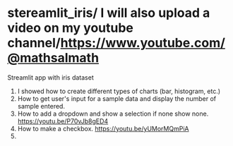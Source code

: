 # stereamlit_iris/ I will also upload a video on my youtube channel/https://www.youtube.com/@mathsalmath  
Streamlit app with iris dataset
1) I showed how to create different types of charts (bar, histogram, etc.)
2) How to get user's input for a sample data and display the number of sample entered.
3) How to add a dropdown and show a selection if none show none. https://youtu.be/P70vJb8gED4
4) How to make a checkbox. https://youtu.be/yUMorMQmPiA
5)  
